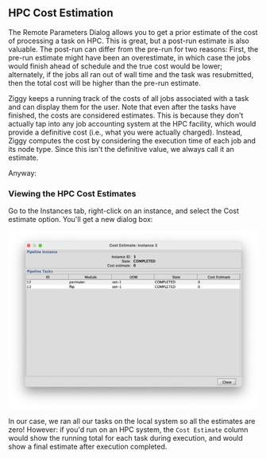 ## HPC Cost Estimation

The Remote Parameters Dialog allows you to get a prior estimate of the cost of processing a task on HPC. This is great, but a post-run estimate is also valuable. The post-run can differ from the pre-run for two reasons: First, the pre-run estimate might have been an overestimate, in which case the jobs would finish ahead of schedule and the true cost would be lower; alternately, if the jobs all ran out of wall time and the task was resubmitted, then the total cost will be higher than the pre-run estimate. 

Ziggy keeps a running track of the costs of all jobs associated with a task and can display them for the user. Note that even after the tasks have finished, the costs are considered estimates. This is because they don't actually tap into any job accounting system at the HPC facility, which would provide a definitive cost (i.e., what you were actually charged). Instead, Ziggy computes the cost by considering the execution time of each job and its node type. Since this isn't the definitive value, we always call it an estimate. 

Anyway:

### Viewing the HPC Cost Estimates

Go to the Instances tab, right-click on an instance, and select the Cost estimate option. You'll get a new dialog box:

![](images/hpc-cost-est.png)

In our case, we ran all our tasks on the local system so all the estimates are zero! However: if you'd run on an HPC system, the `Cost Estimate` column would show the running total for each task during execution, and would show a final estimate after execution completed. 